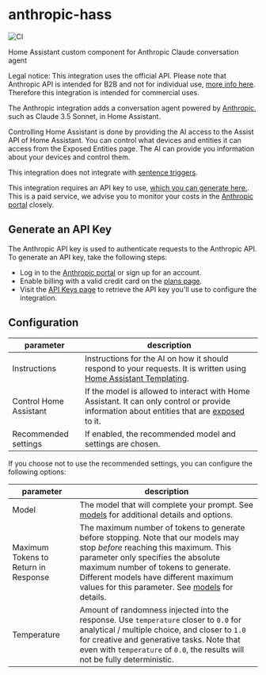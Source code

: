 # anthropic-hass
![CI](https://github.com/Shulyaka/anthropic-hass/actions/workflows/anthropic-hass.yml/badge.svg?branch=master)

Home Assistant custom component for Anthropic Claude conversation agent

Legal notice: This integration uses the official API. Please note that Anthropic API is intended for B2B and not for individual use, [more info here](https://support.anthropic.com/en/articles/8987200-can-i-use-the-claude-api-for-individual-use). Therefore this integration is intended for commercial uses.

The Anthropic integration adds a conversation agent powered by [Anthropic](https://www.anthropic.com), such as Claude 3.5 Sonnet, in Home Assistant.

Controlling Home Assistant is done by providing the AI access to the Assist API of Home Assistant. You can control what devices and entities it can access from the Exposed Entities page. The AI can provide you information about your devices and control them.

This integration does not integrate with [sentence triggers](https://www.home-assistant.io/docs/automation/trigger/#sentence-trigger).

This integration requires an API key to use, [which you can generate here.](https://console.anthropic.com/settings/keys). This is a paid service, we advise you to monitor your costs in the [Anthropic portal](https://console.anthropic.com/settings/cost) closely.

## Generate an API Key

The Anthropic API key is used to authenticate requests to the Anthropic API. To generate an API key, take the following steps:

- Log in to the [Anthropic portal](https://console.anthropic.com) or sign up for an account.
- Enable billing with a valid credit card on the [plans page](https://console.anthropic.com/settings/plans).
- Visit the [API Keys page](https://console.anthropic.com/settings/keys) to retrieve the API key you'll use to configure the integration.

## Configuration
|parameter|description|
|---------|-----------|
|Instructions | Instructions for the AI on how it should respond to your requests. It is written using [Home Assistant Templating](https://www.home-assistant.io/docs/configuration/templating/).|
|Control Home Assistant | If the model is allowed to interact with Home Assistant. It can only control or provide information about entities that are [exposed](https://www.home-assistant.io/voice_control/voice_remote_expose_devices/) to it.|
|Recommended settings | If enabled, the recommended model and settings are chosen. |

If you choose not to use the recommended settings, you can configure the following options:

|parameter|description|
|---------|-----------|
| Model | The model that will complete your prompt. See [models](https://docs.anthropic.com/en/docs/about-claude/models#model-names) for additional details and options. |
| Maximum Tokens to Return in Response | The maximum number of tokens to generate before stopping. Note that our models may stop _before_ reaching this maximum. This parameter only specifies the absolute maximum number of tokens to generate. Different models have different maximum values for this parameter. See [models](https://docs.anthropic.com/en/docs/models-overview) for details. |
| Temperature | Amount of randomness injected into the response. Use `temperature` closer to `0.0` for analytical / multiple choice, and closer to `1.0` for creative and generative tasks. Note that even with `temperature` of `0.0`, the results will not be fully deterministic. |


